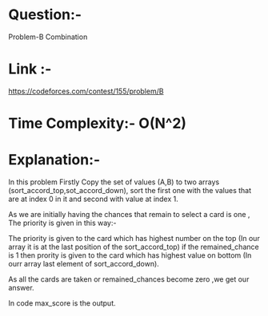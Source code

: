 # Question:- 
Problem-B Combination
# Link :-
https://codeforces.com/contest/155/problem/B

# Time Complexity:- O(N^2)

# Explanation:-
In this problem Firstly Copy the set of values (A,B) to two arrays
(sort_accord_top,sot_accord_down), sort the first one with the values 
that are at index 0 in it and second with value at index 1.

As we are initially having the chances that remain to select a card is one ,
The priority is given in this way:-


The priority is 
given to the card which has highest number on the top (In our array it is at the last position of the sort_accord_top)
if the remained_chance is 1 then prority is given to the card which has highest value on bottom
(In ourr array last element of sort_accord_down).

As all the cards are taken or remained_chances become zero ,we get our answer.



In code max_score is the output. 

 

